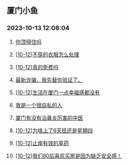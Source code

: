 ## 厦门小鱼 
### 2023-10-13 12:08:04

1. [你顶得住吗](http://bbs.xmfish.com/read-htm-tid-18087419.html)

2. [[10-12]不穿的衣服怎么处理](http://bbs.xmfish.com/read-htm-tid-18087481.html)

3. [[10-12]真的免费吗](http://bbs.xmfish.com/read-htm-tid-18087439.html)

4. [最新诈骗，我先替你验证了。](http://bbs.xmfish.com/read-htm-tid-18087427.html)

5. [[10-12]生活在厦门一点幸福感都没有](http://bbs.xmfish.com/read-htm-tid-18087584.html)

6. [我是一个很自私的人](http://bbs.xmfish.com/read-htm-tid-18087552.html)

7. [厦门有没有治鼻炎厉害的中医](http://bbs.xmfish.com/read-htm-tid-18087453.html)

8. [[10-12]为啥上了6天班还是星期四](http://bbs.xmfish.com/read-htm-tid-18087524.html)

9. [[10-12]止痒有效的草药](http://bbs.xmfish.com/read-htm-tid-18087473.html)

10. [[10-12]我们80后喜欢买房是因为缺乏安全感！](http://bbs.xmfish.com/read-htm-tid-18087708.html)

